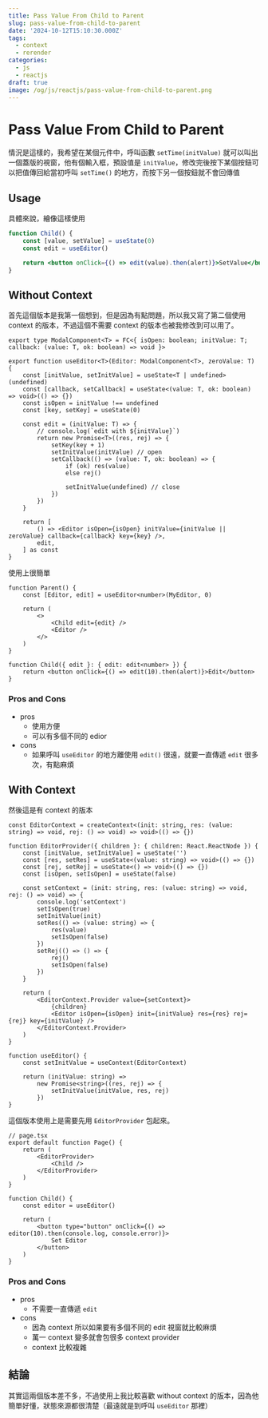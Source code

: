 ```yaml
---
title: Pass Value From Child to Parent
slug: pass-value-from-child-to-parent
date: '2024-10-12T15:10:30.000Z'
tags:
  - context
  - rerender
categories:
  - js
  - reactjs
draft: true
image: /og/js/reactjs/pass-value-from-child-to-parent.png
---
```


# Pass Value From Child to Parent

情況是這樣的，我希望在某個元件中，呼叫函數 `setTime(initValue)` 就可以叫出一個蓋版的視窗，他有個輸入框，預設值是 `initValue`，修改完後按下某個按鈕可以把值傳回給當初呼叫 `setTime()` 的地方，而按下另一個按鈕就不會回傳值

## Usage

具體來說，繪像這樣使用

```jsx
function Child() {
	const [value, setValue] = useState(0)
	const edit = useEditor()

	return <button onClick={() => edit(value).then(alert)}>SetValue</button>
}
```

## Without Context

首先這個版本是我第一個想到，但是因為有點問題，所以我又寫了第二個使用 context 的版本，不過這個不需要 context 的版本也被我修改到可以用了。

```tsx
export type ModalComponent<T> = FC<{ isOpen: boolean; initValue: T; callback: (value: T, ok: boolean) => void }>

export function useEditor<T>(Editor: ModalComponent<T>, zeroValue: T) {
	const [initValue, setInitValue] = useState<T | undefined>(undefined)
	const [callback, setCallback] = useState<(value: T, ok: boolean) => void>(() => {})
	const isOpen = initValue !== undefined
	const [key, setKey] = useState(0)

	const edit = (initValue: T) => {
		// console.log(`edit with ${initValue}`)
		return new Promise<T>((res, rej) => {
			setKey(key + 1)
			setInitValue(initValue) // open
			setCallback(() => (value: T, ok: boolean) => {
				if (ok) res(value)
				else rej()

				setInitValue(undefined) // close
			})
		})
	}

	return [
		() => <Editor isOpen={isOpen} initValue={initValue || zeroValue} callback={callback} key={key} />,
		edit,
	] as const
}
```

使用上很簡單

```tsx
function Parent() {
	const [Editor, edit] = useEditor<number>(MyEditor, 0)

	return (
		<>
			<Child edit={edit} />
			<Editor />
		</>
	)
}

function Child({ edit }: { edit: edit<number> }) {
	return <button onClick={() => edit(10).then(alert)}>Edit</button>
}
```

### Pros and Cons

-   pros
    -   使用方便
    -   可以有多個不同的 edior
-   cons
    -   如果呼叫 `useEditor` 的地方離使用 `edit()` 很遠，就要一直傳遞 `edit` 很多次，有點麻煩

## With Context

然後這是有 context 的版本

```tsx
const EditorContext = createContext<(init: string, res: (value: string) => void, rej: () => void) => void>(() => {})

function EditorProvider({ children }: { children: React.ReactNode }) {
	const [initValue, setInitValue] = useState('')
	const [res, setRes] = useState<(value: string) => void>(() => {})
	const [rej, setRej] = useState<() => void>(() => {})
	const [isOpen, setIsOpen] = useState(false)

	const setContext = (init: string, res: (value: string) => void, rej: () => void) => {
		console.log('setContext')
		setIsOpen(true)
		setInitValue(init)
		setRes(() => (value: string) => {
			res(value)
			setIsOpen(false)
		})
		setRej(() => () => {
			rej()
			setIsOpen(false)
		})
	}

	return (
		<EditorContext.Provider value={setContext}>
			{children}
			<Editor isOpen={isOpen} init={initValue} res={res} rej={rej} key={initValue} />
		</EditorContext.Provider>
	)
}

function useEditor() {
	const setInitValue = useContext(EditorContext)

	return (initValue: string) =>
		new Promise<string>((res, rej) => {
			setInitValue(initValue, res, rej)
		})
}
```

這個版本使用上是需要先用 `EditorProvider` 包起來。

```tsx
// page.tsx
export default function Page() {
	return (
		<EditorProvider>
			<Child />
		</EditorProvider>
	)
}

function Child() {
	const editor = useEditor()

	return (
		<button type="button" onClick={() => editor(10).then(console.log, console.error)}>
			Set Editor
		</button>
	)
}
```

### Pros and Cons

-   pros
    -   不需要一直傳遞 `edit`
-   cons
    -   因為 context 所以如果要有多個不同的 edit 視窗就比較麻煩
    -   萬一 context 變多就會包很多 context provider
    -   context 比較複雜

## 結論

其實這兩個版本差不多，不過使用上我比較喜歡 without context 的版本，因為他簡單好懂，狀態來源都很清楚（最遠就是到呼叫 `useEditor` 那裡）
